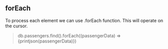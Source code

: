 ﻿## forEach

To process each element we can use .forEach function. This will operate on the cursor.

> db.passengers.find().forEach((passengerData) => {printjson(passengerData)})